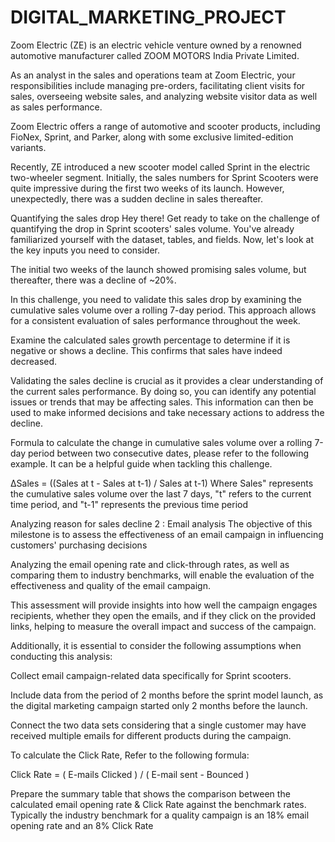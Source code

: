 # DIGITAL_MARKETING_PROJECT
Zoom Electric (ZE) is an electric vehicle venture owned by a renowned automotive manufacturer called ZOOM MOTORS India Private Limited.

As an analyst in the sales and operations team at Zoom Electric, your responsibilities include managing pre-orders, facilitating client visits for sales, overseeing website sales, and analyzing website visitor data as well as sales performance.

Zoom Electric offers a range of automotive and scooter products, including FioNex, Sprint, and Parker, along with some exclusive limited-edition variants.

Recently, ZE introduced a new scooter model called Sprint in the electric two-wheeler segment. Initially, the sales numbers for Sprint Scooters were quite impressive during the first two weeks of its launch. However, unexpectedly, there was a sudden decline in sales thereafter.


Quantifying the sales drop
Hey there! Get ready to take on the challenge of quantifying the drop in Sprint scooters' sales volume. You've already familiarized yourself with the dataset, tables, and fields. Now, let's look at the key inputs you need to consider.

The initial two weeks of the launch showed promising sales volume, but thereafter, there was a decline of ~20%.

In this challenge, you need to validate this sales drop by examining the cumulative sales volume over a rolling 7-day period. This approach allows for a consistent evaluation of sales performance throughout the week.

Examine the calculated sales growth percentage to determine if it is negative or shows a decline. This confirms that sales have indeed decreased.

Validating the sales decline is crucial as it provides a clear understanding of the current sales performance. By doing so, you can identify any potential issues or trends that may be affecting sales. This information can then be used to make informed decisions and take necessary actions to address the decline.

Formula to calculate the change in cumulative sales volume over a rolling 7-day period between two consecutive dates, please refer to the following example. It can be a helpful guide when tackling this challenge.

ΔSales = ((Sales at t - Sales at t-1) / Sales at t-1) Where Sales" represents the cumulative sales volume over the last 7 days, "t" refers to the current time period, and "t-1" represents the previous time period



Analyzing reason for sales decline 2 : Email analysis
The objective of this milestone is to assess the effectiveness of an email campaign in influencing customers' purchasing decisions

Analyzing the email opening rate and click-through rates, as well as comparing them to industry benchmarks, will enable the evaluation of the effectiveness and quality of the email campaign.

This assessment will provide insights into how well the campaign engages recipients, whether they open the emails, and if they click on the provided links, helping to measure the overall impact and success of the campaign.

Additionally, it is essential to consider the following assumptions when conducting this analysis:

Collect email campaign-related data specifically for Sprint scooters.

Include data from the period of 2 months before the sprint model launch, as the digital marketing campaign started only 2 months before the launch.

Connect the two data sets considering that a single customer may have received multiple emails for different products during the campaign.

To calculate the Click Rate, Refer to the following formula:

Click Rate = ( E-mails Clicked ) / ( E-mail sent - Bounced )

Prepare the summary table that shows the comparison between the calculated email opening rate & Click Rate against the benchmark rates. Typically the industry benchmark for a quality campaign is an 18% email opening rate and an 8% Click Rate

